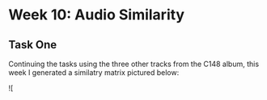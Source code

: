# Week 10: Audio Similarity 

## Task One

Continuing the tasks using the three other tracks from the C148 album, this week I generated a similatry matrix pictured below:

![
